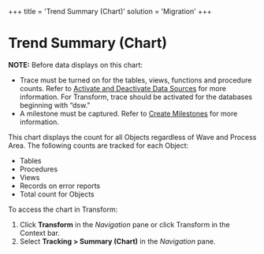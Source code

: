 +++
title = 'Trend Summary (Chart)'
solution = 'Migration'
+++

# Trend Summary (Chart)

**NOTE:** Before data displays on this chart:

  - Trace must be turned on for the tables, views, functions and
    procedure counts. Refer to [Activate and Deactivate Data
    Sources](../../../Platform/Common/Use_Cases/Activate_and_Deactivate_Data_Source.htm)
    for more information. For Transform, trace should be activated for
    the databases beginning with “dsw."
  - A milestone must be captured. Refer to [Create
    Milestones](Create_Milestones.htm) for more information.

This chart displays the count for all Objects regardless of Wave and
Process Area. The following counts are tracked for each Object:

  - Tables
  - Procedures
  - Views
  - Records on error reports
  - Total count for Objects

To access the chart in Transform:

1.  Click <span style="font-weight: bold;">Transform</span> in the
    <span style="font-style: italic;">Navigation</span> pane or click
    Transform in the Context bar.
2.  Select <span style="font-weight: bold;">Tracking \> Summary
    (Chart)</span> in the
    <span style="font-style: italic;">Navigation</span> pane.
